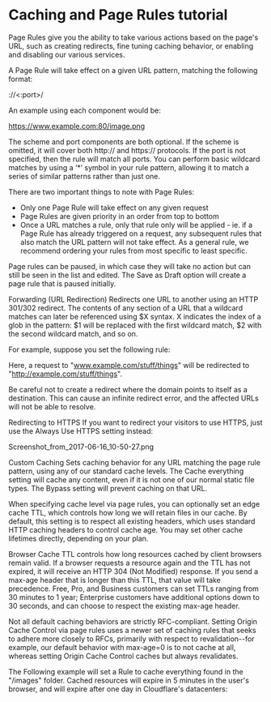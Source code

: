
# Caching and Page Rules tutorial

Page Rules give you the ability to take various actions based on the page's URL, such as creating redirects, fine tuning caching behavior, or enabling and disabling our various services.

A Page Rule will take effect on a given URL pattern, matching the following format:

<scheme>://<hostname><:port>/<path>

An example using each component would be:

https://www.example.com:80/image.png

The scheme and port components are both optional. If the scheme is omitted, it will cover both http:// and https:// protocols. If the port is not specified, then the rule will match all ports. You can perform basic wildcard matches by using a ‘*’ symbol in your rule pattern, allowing it to match a series of similar patterns rather than just one.

There are two important things to note with Page Rules:

 * Only one Page Rule will take effect on any given request
 * Page Rules are given priority in an order from top to bottom
 * Once a URL matches a rule, only that rule only will be applied - ie. if a Page Rule has already triggered on a request, any subsequent rules that also match the URL pattern will not take effect. As a general rule, we recommend ordering your rules from most specific to least specific.

Page rules can be paused, in which case they will take no action but can still be seen in the list and edited. The Save as Draft option will create a page rule that is paused initially.

 

Forwarding (URL Redirection)
Redirects one URL to another using an HTTP 301/302 redirect. The contents of any section of a URL that a wildcard matches can later be referenced using $X syntax. X indicates the index of a glob in the pattern: $1 will be replaced with the first wildcard match, $2 with the second wildcard match, and so on.

For example, suppose you set the following rule:



Here, a request to "www.example.com/stuff/things" will be redirected to "http://example.com/stuff/things".

Be careful not to create a redirect where the domain points to itself as a destination. This can cause an infinite redirect error, and the affected URLs will not be able to resolve.


Redirecting to HTTPS
If you want to redirect your visitors to use HTTPS, just use the Always Use HTTPS setting instead:

Screenshot_from_2017-06-16_10-50-27.png


 

Custom Caching
Sets caching behavior for any URL matching the page rule pattern, using any of our standard cache levels. The Cache everything setting will cache any content, even if it is not one of our normal static file types. The Bypass setting will prevent caching on that URL.

When specifying cache level via page rules, you can optionally set an edge cache TTL, which controls how long we will retain files in our cache. By default, this setting is to respect all existing headers, which uses standard HTTP caching headers to control cache age. You may set other cache lifetimes directly, depending on your plan.

Browser Cache TTL controls how long resources cached by client browsers remain valid. If a browser requests a resource again and the TTL has not expired, it will receive an HTTP 304 (Not Modified) response. If you send a max-age header that is longer than this TTL, that value will take precedence. Free, Pro, and Business customers can set TTLs ranging from 30 minutes to 1 year; Enterprise customers have additional options down to 30 seconds, and can choose to respect the existing max-age header.

Not all default caching behaviors are strictly RFC-compliant. Setting Origin Cache Control via page rules uses a newer set of caching rules that seeks to adhere more closely to RFCs, primarily with respect to revalidation--for example, our default behavior with max-age=0 is to not cache at all, whereas setting Origin Cache Control caches but always revalidates.

The Following example will set a Rule to cache everything found in the "/images" folder. Cached resources will expire in 5 minutes in the user's browser, and will expire after one day in Cloudflare's datacenters:
